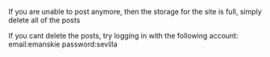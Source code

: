 If you are unable to post anymore, then the storage for the site is full, simply delete all of the posts

If you cant delete the posts, try logging in with the following account:
email:emanskie
password:sevilla
